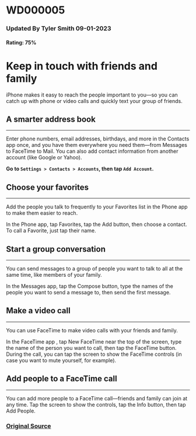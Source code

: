 # WD000005
### Updated By Tyler Smith 09-01-2023
#### Rating: 75%

# Keep in touch with friends and family
iPhone makes it easy to reach the people important to you—so you can catch up with phone or video calls and quickly text your group of friends.


## A smarter address book
---
Enter phone numbers, email addresses, birthdays, and more in the Contacts app  once, and you have them everywhere you need them—from Messages to FaceTime to Mail. You can also add contact information from another account (like Google or Yahoo).

**Go to `Settings > Contacts > Accounts`, then tap `Add Account`.**


## Choose your favorites
---
Add the people you talk to frequently to your Favorites list in the Phone app  to make them easier to reach.

In the Phone app, tap Favorites, tap the Add button, then choose a contact. To call a Favorite, just tap their name.


## Start a group conversation
---
You can send messages to a group of people you want to talk to all at the same time, like members of your family.

In the Messages app, tap the Compose button, type the names of the people you want to send a message to, then send the first message.


## Make a video call
---
You can use FaceTime to make video calls with your friends and family.

In the FaceTime app , tap New FaceTime near the top of the screen, type the name of the person you want to call, then tap the FaceTime button. During the call, you can tap the screen to show the FaceTime controls (in case you want to mute yourself, for example).


## Add people to a FaceTime call
---
You can add more people to a FaceTime call—friends and family can join at any time. Tap the screen to show the controls, tap the Info button, then tap Add People.


### [Original Source](https://support.apple.com/guide/iphone/keep-in-touch-with-friends-and-family-iph41060df75/16.0/ios/16.0)
